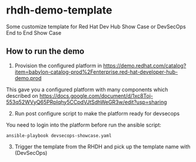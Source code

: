 # rhdh-demo-template
Some customize template for Red Hat Dev Hub Show Case or DevSecOps End to End Show Case


## How to run the demo
1. Provision the configured platform in https://demo.redhat.com/catalog?item=babylon-catalog-prod%2Fenterprise.red-hat-developer-hub-demo.prod

This gave you a  configured platform with many components which described on https://docs.google.com/document/d/1xc8Toj-553q52WVyQ65PRpIqhy5CCpdVJtSdhWeGR3w/edit?usp=sharing 

2) Run post configure script to make the platform ready for devsecops

You need to login into the platform before run the ansible script:
```
ansible-playbook devsecops-showcase.yaml
```

3) Trigger the template from the RHDH and pick up the template name with (DevSecOps)


